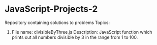 # JavaScript-Projects-2

Repository containing solutions to problems
Topics:

1. File name: divisibleByThree.js
   Description: JavaScript function which prints out all numbers divisible by 3 in the range from 1 to 100.
